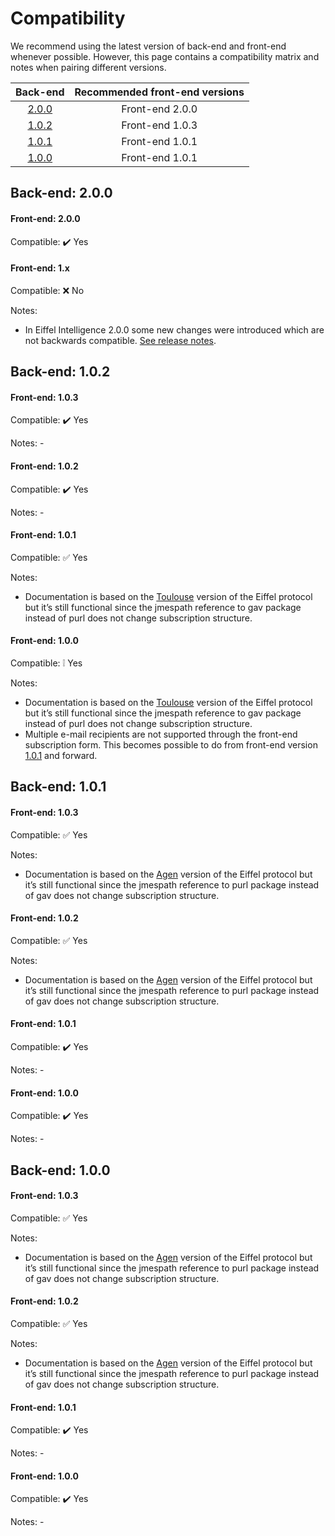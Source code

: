 # Compatibility

We recommend using the latest version of back-end and front-end whenever 
possible. However, this page contains a compatibility matrix and notes 
when pairing different versions.

|Back-end              |Recommended front-end versions  |
|:--------------------:|:------------------------------:|
|[2.0.0](#back-end-200)|Front-end 2.0.0                 |
|[1.0.2](#back-end-102)|Front-end 1.0.3                 |
|[1.0.1](#back-end-101)|Front-end 1.0.1                 |
|[1.0.0](#back-end-100)|Front-end 1.0.1                 |

## Back-end: 2.0.0
#### Front-end: 2.0.0
Compatible: ✔️️ Yes

#### Front-end: 1.x
Compatible: ❌  No

Notes: 
- In Eiffel Intelligence 2.0.0 some new changes were introduced which
are not backwards compatible. [See release notes](https://github.com/eiffel-community/eiffel-intelligence-frontend/releases/tag/2.0.0).

## Back-end: 1.0.2

#### Front-end: 1.0.3
Compatible: ✔️️ Yes

Notes: -

#### Front-end: 1.0.2
Compatible: ✔️️ Yes

Notes: -

#### Front-end: 1.0.1
Compatible: ✅ Yes

Notes:
- Documentation is based on the [Toulouse](https://github.com/eiffel-community/eiffel/blob/master/eiffel-syntax-and-usage/versioning.md#versioning) version of the Eiffel protocol but it’s still functional since the jmespath reference to gav package instead of purl does not change subscription structure.

#### Front-end: 1.0.0
Compatible: ❕ Yes

Notes:
- Documentation is based on the [Toulouse](https://github.com/eiffel-community/eiffel/blob/master/eiffel-syntax-and-usage/versioning.md#versioning) version of the Eiffel protocol but it’s still functional since the jmespath reference to gav package instead of purl does not change subscription structure.
- Multiple e-mail recipients are not supported through the front-end subscription form. This becomes possible to do from front-end version [1.0.1](https://github.com/eiffel-community/eiffel-intelligence-frontend/releases/tag/1.0.1) and forward.

## Back-end: 1.0.1
#### Front-end: 1.0.3
Compatible: ✅ Yes

Notes:
- Documentation is based on the [Agen](https://github.com/eiffel-community/eiffel/blob/master/eiffel-syntax-and-usage/versioning.md#versioning) version of the Eiffel protocol but it’s still functional since the jmespath reference to purl package instead of gav does not change subscription structure.

#### Front-end: 1.0.2
Compatible: ✅ Yes 

Notes:
- Documentation is based on the [Agen](https://github.com/eiffel-community/eiffel/blob/master/eiffel-syntax-and-usage/versioning.md#versioning) version of the Eiffel protocol but it’s still functional since the jmespath reference to purl package instead of gav does not change subscription structure.

#### Front-end: 1.0.1
Compatible: ✔️️ Yes

Notes: -

#### Front-end: 1.0.0
Compatible: ✔️️ Yes

Notes: -

## Back-end: 1.0.0
#### Front-end: 1.0.3
Compatible: ✅ Yes

Notes:
- Documentation is based on the [Agen](https://github.com/eiffel-community/eiffel/blob/master/eiffel-syntax-and-usage/versioning.md#versioning) version of the Eiffel protocol but it’s still functional since the jmespath reference to purl package instead of gav does not change subscription structure.

#### Front-end: 1.0.2
Compatible: ✅ Yes

Notes:
- Documentation is based on the [Agen](https://github.com/eiffel-community/eiffel/blob/master/eiffel-syntax-and-usage/versioning.md#versioning) version of the Eiffel protocol but it’s still functional since the jmespath reference to purl package instead of gav does not change subscription structure.

#### Front-end: 1.0.1
Compatible: ✔️️ Yes

Notes: -

#### Front-end: 1.0.0
Compatible: ✔️️ Yes

Notes: -
